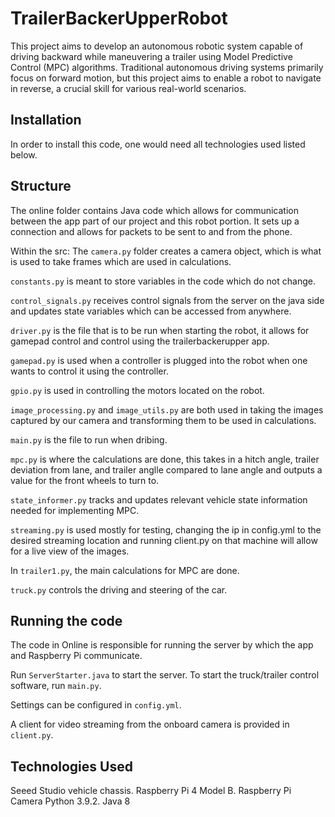 # TrailerBackerUpperRobot

This project aims to develop an autonomous robotic system capable of driving backward while maneuvering a trailer using Model Predictive Control (MPC) algorithms. Traditional autonomous driving systems primarily focus on forward motion, but this project aims to enable a robot to navigate in reverse, a crucial skill for various real-world scenarios.


## Installation
In order to install this code, one would need all technologies used listed below. 

## Structure
The online folder contains Java code which allows for communication between the app part of our project and this robot portion. It sets up a connection and allows for packets to be sent to and from the phone.

Within the src:
The `camera.py` folder creates a camera object, which is what is used to take frames which are used in calculations.

`constants.py` is meant to store variables in the code which do not change. 

`control_signals.py` receives control signals from the server on the java side and updates state variables which can be accessed from anywhere. 

`driver.py` is the file that is to be run when starting the robot, it allows for gamepad control and control using the trailerbackerupper app. 

`gamepad.py` is used when a controller is plugged into the robot when one wants to control it using the controller. 

`gpio.py` is used in controlling the motors located on the robot. 

`image_processing.py` and `image_utils.py` are both used in taking the images captured by our camera and transforming them to be used in calculations. 

`main.py` is the file to run when dribing. 

`mpc.py` is where the calculations are done, this takes in a hitch angle, trailer deviation from lane, and trailer anglle compared to lane angle and outputs a value for the front wheels to turn to. 

`state_informer.py` tracks and updates relevant vehicle state information needed for implementing MPC. 

`streaming.py` is used mostly for testing, changing the ip in config.yml to the desired streaming location and running client.py on that machine will allow for a live view of the images. 

In `trailer1.py`, the main calculations for MPC are done. 

`truck.py` controls the driving and steering of the car.



## Running the code
The code in Online is responsible for running the server by which the app and Raspberry Pi communicate.

Run `ServerStarter.java` to start the server. To start the truck/trailer control software, run `main.py`.

Settings can be configured in `config.yml`.

A client for video streaming from the onboard camera is provided in `client.py`.

## Technologies Used
Seeed Studio vehicle chassis.
Raspberry Pi 4 Model B.
Raspberry Pi Camera
Python 3.9.2.
Java 8
